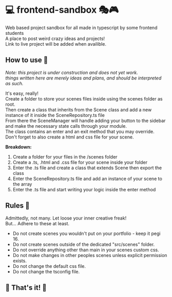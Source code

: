 # 💻 frontend-sandbox 🎭🎮
Web based project sandbox for all made in typescript by some frontend students<br/>
A place to post weird crazy ideas and projects!<br/>
Link to live project will be added when availible.

## How to use 📖
*Note: this project is under construction and does not yet work. <br/> 
things written here are merely ideas and plans, and should be interpreted as such.*

It's easy, really! <br/>
Create a folder to store your scenes files inside using the scenes folder as root. <br/>
Then create a class that inherits from the Scene class and add a new instance of it inside the SceneRepository.ts file <br/>
From there the SceneManager will handle adding your button to the sidebar and make the necessary state calls through your module.<br/>
The class contains an enter and an exit method that you may override. <br/>
Don't forget to also create a html and css file for your scene.

**Breakdown:**
1. Create a folder for your files in the /scenes folder
2. Create a .ts, .html and .css file for your scene inside your folder
3. Enter the .ts file and create a class that extends Scene then export the class
4. Enter the SceneRepository.ts file and add an instance of your scene to the array
5. Enter the .ts file and start writing your logic inside the enter method

## Rules 🛑

Admittedly, not many. Let loose your inner creative freak! <br/>
But... Adhere to these at least.<br/>

* Do not create scenes you wouldn't put on your portfolio - keep it pegi 16.
* Do not create scenes outside of the dedicated "src/scenes" folder.
* Do not override anything other than main in your scenes custom css.
* Do not make changes in other peoples scenes unless explicit permission exists.
* Do not change the default css file.
* Do not change the tsconfig file.

## 🎊 That's it! 🎊